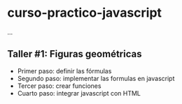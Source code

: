 # curso-practico-javascript

...

## Taller #1: Figuras geométricas

- Primer paso: definir las fórmulas
- Segundo paso: implementar las formulas en javascript
- Tercer paso: crear funciones
- Cuarto paso: integrar javascript con HTML